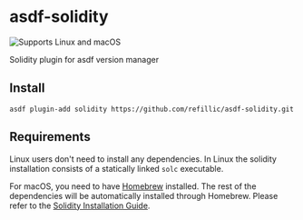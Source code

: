 # asdf-solidity

![Supports Linux and macOS](https://img.shields.io/badge/platforms-linux%20%7C%20macOS-blue.svg)

Solidity plugin for asdf version manager

## Install

`asdf plugin-add solidity https://github.com/refillic/asdf-solidity.git`

## Requirements

Linux users don't need to install any dependencies. In Linux the solidity installation  consists of a statically linked `solc` executable.

For macOS, you need to have [Homebrew](https://brew.sh/) installed. The rest of the dependencies will be automatically installed through Homebrew. Please refer to the [Solidity Installation Guide](http://solidity.readthedocs.io/en/develop/installing-solidity.html).

